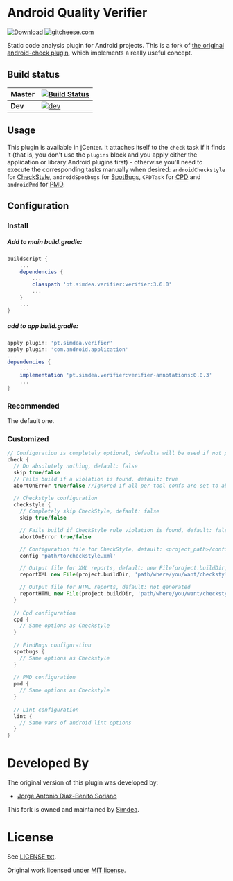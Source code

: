 Android Quality Verifier
===============
[![Download][14]][15] [![gitcheese.com][16]][17]

Static code analysis plugin for Android projects.
This is a fork of [the original android-check plugin][1], which implements a really useful concept.

Build status
------------

| Master   | [![Build Status][11]][13] |
|----------|-------------|
| **Dev** | [![dev][12]][13] |

Usage
-----
This plugin is available in jCenter. It attaches itself to the `check` task if it finds it (that is, you don't use the `plugins` block and you apply either the application or library Android plugins first) - otherwise you'll need to execute the corresponding tasks manually when desired: `androidCheckstyle` for [CheckStyle][3], `androidSpotbugs` for [SpotBugs][4], `CPDTask` for [CPD][5] and `androidPmd` for [PMD][6].

Configuration
-------------

### Install

##### Add to main build.gradle:
```gradle
buildscript {
    ...
    dependencies {
        ...
        classpath 'pt.simdea.verifier:verifier:3.6.0'
        ...
    }
    ...
}
```

##### add to app build.gradle:
```gradle
apply plugin: 'pt.simdea.verifier'
apply plugin: 'com.android.application'
...
dependencies {
    ...
    implementation 'pt.simdea.verifier:verifier-annotations:0.0.3'
    ...
}

```
### Recommended

The default one.

### Customized

```groovy
// Configuration is completely optional, defaults will be used if not present
check {
  // Do absolutely nothing, default: false
  skip true/false
  // Fails build if a violation is found, default: true
  abortOnError true/false //Ignored if all per-tool confs are set to abortOnError false (see below)
  
  // Checkstyle configuration
  checkstyle {
    // Completely skip CheckStyle, default: false
    skip true/false

    // Fails build if CheckStyle rule violation is found, default: false
    abortOnError true/false

    // Configuration file for CheckStyle, default: <project_path>/config/checkstyle.xml, if non-existent then <project_path>/<module_path>/config/checkstyle.xml, if non-existent then plugin/src/main/resources/checkstyle/conf-default.xml
    config 'path/to/checkstyle.xml'

    // Output file for XML reports, default: new File(project.buildDir, 'outputs/checkstyle/checkstyle.xml')
    reportXML new File(project.buildDir, 'path/where/you/want/checkstyle.xml')

    // Output file for HTML reports, default: not generated
    reportHTML new File(project.buildDir, 'path/where/you/want/checkstyle.html')
  }
  
  // Cpd configuration
  cpd {
    // Same options as Checkstyle
  }
  
  // FindBugs configuration
  spotbugs {
    // Same options as Checkstyle
  }
  
  // PMD configuration
  pmd {
    // Same options as Checkstyle
  }
  
  // Lint configuration
  lint {
    // Same vars of android lint options
  }
}
```

Developed By
============

The original version of this plugin was developed by:

  - [Jorge Antonio Diaz-Benito Soriano][9]

This fork is owned and maintained by [Simdea][2].

License
=======

See [LICENSE.txt][7].

Original work licensed under [MIT license][8].

[1]: https://github.com/stoyicker/android-check-2
[2]: http://simdea.pt/
[3]: http://checkstyle.sourceforge.net/
[4]: http://findbugs.sourceforge.net/
[5]: https://pmd.github.io/pmd-5.7.0/usage/cpd-usage.html
[6]: https://pmd.github.io/
[7]: LICENSE.txt
[8]: https://github.com/noveogroup/android-check/blob/master/LICENSE.txt
[9]: https://www.linkedin.com/in/jorgediazbenitosoriano
[10]: https://spotbugs.github.io
[11]: https://travis-ci.org/Simdea/android-quality-verifier.svg?branch=master
[12]: https://travis-ci.org/Simdea/android-quality-verifier.svg?branch=dev
[13]: https://travis-ci.org/Simdea/android-quality-verifier
[14]: https://api.bintray.com/packages/simdea/android-quality-verifier/pt.simdea.verifier/images/download.svg?version=3.5.9
[15]: https://bintray.com/simdea/android-quality-verifier/pt.simdea.verifier/3.5.9/link
[16]: https://s3.amazonaws.com/gitcheese-ui-master/images/badge.svg
[17]: https://www.gitcheese.com/donate/users/1757083/repos/87924699